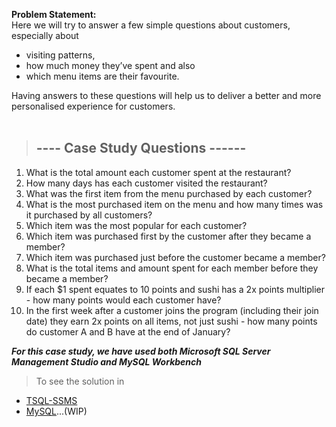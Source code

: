 <b>Problem Statement:</b><br>
Here we will try to  answer a few simple questions about customers, especially about
* visiting patterns,
* how much money they’ve spent and also
* which menu items are their favourite.

Having answers to these questions will help us to deliver a better and more personalised experience for customers.</pre>
<br>
<br>

> ##      ---- Case Study Questions ------

1) What is the total amount each customer spent at the restaurant?
2) How many days has each customer visited the restaurant?
3) What was the first item from the menu purchased by each customer?
4) What is the most purchased item on the menu and how many times was it purchased by all customers?
5) Which item was the most popular for each customer?
6) Which item was purchased first by the customer after they became a member?
7) Which item was purchased just before the customer became a member?
8) What is the total items and amount spent for each member before they became a member?
9) If each $1 spent equates to 10 points and sushi has a 2x points multiplier - how many points would each customer have?
10) In the first week after a customer joins the program (including their join date) they earn 2x points on all items, not just sushi - how many points do customer A and B have at the end of January?


**_For this case study, we have used both  Microsoft SQL Server Management Studio and MySQL Workbench_**

> To see the solution in 
* [TSQL-SSMS](https://github.com/Learner0112/Restaurant_Analytics/tree/main/TSQL)
* [MySQL](https://github.com/Learner0112/Restaurant_Analytics/tree/main/MySQL)...(WIP)
